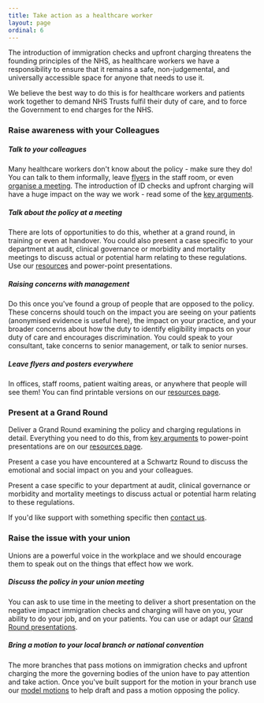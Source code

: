 ```yaml
---
title: Take action as a healthcare worker
layout: page
ordinal: 6
---
```


The introduction of immigration checks and upfront charging threatens the founding principles of the NHS, as healthcare workers we have a responsibility to ensure that it remains a safe, non-judgemental, and universally accessible space for anyone that needs to use it.

We believe the best way to do this is for healthcare workers and patients work together to demand NHS Trusts fulfil their duty of care, and to force the Government to end charges for the NHS.

### Raise awareness with your Colleagues

##### Talk to your colleagues

Many healthcare workers don't know about the policy - make sure they do! You can talk to them informally, leave [flyers](/campaign/resources.html) in the staff room, or even [organise a meeting](/campaign/organise-a-workshop.html). The introduction of ID checks and upfront charging will have a huge impact on the way we work - read some of the [key arguments](/learn/key-arguments.html).

##### Talk about the policy at a meeting

There are lots of opportunities to do this, whether at a grand round, in training or even at handover. You could also present a case specific to your department at audit, clinical governance or morbidity and mortality meetings to discuss actual or potential harm relating to these regulations. Use our [resources](/campaign/resources.html) and power-point presentations.

##### Raising concerns with management

Do this once you've found a group of people that are opposed to the policy. These concerns should touch on the impact you are seeing on your patients (anonymised evidence is useful here), the impact on your practice, and your broader concerns about how the duty to identify eligibility impacts on your duty of care and encourages discrimination. You could speak to your consultant, take concerns to senior management, or talk to senior nurses.

##### Leave flyers and posters everywhere

In offices, staff rooms, patient waiting areas, or anywhere that people will see them! You can find printable versions on our [resources page](/campaign/resources.html).

### Present at a Grand Round

Deliver a Grand Round examining the policy and charging regulations in detail. Everything you need to do this, from [key arguments](/learn/key-arguments.html) to power-point presentations are on our [resources page](/campaign/resources.html).

Present a case you have encountered at a Schwartz Round to discuss the emotional and social impact on you and your colleagues.

Present a case specific to your department at audit, clinical governance or morbidity and mortality meetings to discuss actual or potential harm relating to these regulations.

If you'd like support with something specific then [contact us](#contact-details).

### Raise the issue with your union

Unions are a powerful voice in the workplace and we should encourage them to speak out on the things that effect how we work.

##### Discuss the policy in your union meeting

You can ask to use time in the meeting to deliver a short presentation on the negative impact immigration checks and charging will have on you, your ability to do your job, and on your patients. You can use or adapt our [Grand Round presentations](/campaign/resources.html).

##### Bring a motion to your local branch or national convention

The more branches that pass motions on immigration checks and upfront charging the more the governing bodies of the union have to pay attention and take action. Once you've built support for the motion in your branch use our [model motions](/campaign/resources.html) to help draft and pass a motion opposing the policy.

